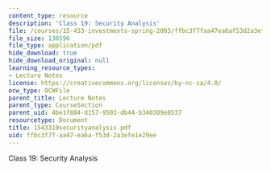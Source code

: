 ```yaml
---
content_type: resource
description: 'Class 19: Security Analysis'
file: /courses/15-433-investments-spring-2003/ffbc3f7faa47ea6af53d2a3efe1e29ee_1543319securityanalysis.pdf
file_size: 130596
file_type: application/pdf
hide_download: true
hide_download_original: null
learning_resource_types:
- Lecture Notes
license: https://creativecommons.org/licenses/by-nc-sa/4.0/
ocw_type: OCWFile
parent_title: Lecture Notes
parent_type: CourseSection
parent_uid: 4be1f884-d157-9503-db44-b340309e0537
resourcetype: Document
title: 1543319securityanalysis.pdf
uid: ffbc3f7f-aa47-ea6a-f53d-2a3efe1e29ee
---
```

Class 19: Security Analysis